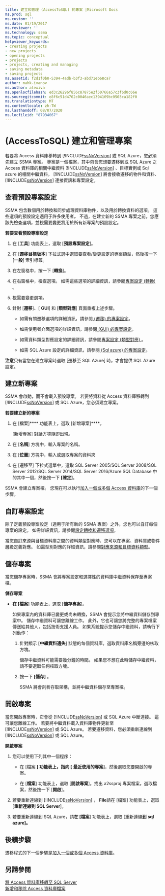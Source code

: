 ```yaml
---
title: 建立和管理 (AccessToSQL) 的專案 |Microsoft Docs
ms.prod: sql
ms.custom: ''
ms.date: 01/19/2017
ms.reviewer: ''
ms.technology: ssma
ms.topic: conceptual
helpviewer_keywords:
- creating projects
- new projects
- opening projects
- projects
- projects, creating and managing
- saving metadata
- saving projects
ms.assetid: f2d1f0b0-5394-4adb-b3f3-abd71eb68ca7
author: nahk-ivanov
ms.author: alexiva
ms.openlocfilehash: ed3c26296f856c87875e2f50766a57c3f6d0c66e
ms.sourcegitcommit: e8f6c51d4702c0046aec1394109bc0503ca182f0
ms.translationtype: MT
ms.contentlocale: zh-TW
ms.lasthandoff: 08/07/2020
ms.locfileid: "87934067"
---
```

# <a name="creating-and-managing-projects-accesstosql"></a> (AccessToSQL) 建立和管理專案
若要將 Access 資料庫移轉到 [!INCLUDE[ssNoVersion](../../includes/ssnoversion-md.md)] 或 SQL Azure，您必須先建立 SSMA 專案。 專案是一個檔案，其中包含您想要遷移到或 SQL Azure 之 Access 資料庫的相關中繼資料 [!INCLUDE[ssNoVersion](../../includes/ssnoversion-md.md)] 、目標實例或 Sql azure 的相關中繼資料， [!INCLUDE[ssNoVersion](../../includes/ssnoversion-md.md)] 將會接收遷移的物件和資料、 [!INCLUDE[ssNoVersion](../../includes/ssnoversion-md.md)] 連接資訊和專案設定。  
  
## <a name="reviewing-default-project-settings"></a>查看預設專案設定  
SSMA 包含數個用於轉換和同步處理資料庫物件，以及用於轉換資料的選項。 這些選項的預設設定適用于許多使用者。 不過，在建立新的 SSMA 專案之前，您應該先檢查選項，並視需要變更將用於所有新專案的預設設定。  
  
**若要查看預設專案設定**  
  
1.  在 [**工具**] 功能表上，選取 [**預設專案設定**]。  
  
2.  在 [**遷移目標版本**] 下拉式選中選取要查看/變更設定的專案類型，然後按一下 **[一般**] 索引標籤。  
  
3.  在左窗格中，按一下 [**轉換**]。  
  
4.  在右窗格中，檢查選項。 如需這些選項的詳細資訊，請參閱[專案設定 (轉換) ](https://msdn.microsoft.com/bcebc635-c638-4ddb-924c-b9ccfef86388)。  
  
5.  視需要變更選項。  
  
6.  針對 [**遷移**]、[ **GUI**] 和 [**類型對應**] 頁面重複上述步驟。  
  
    -   如需有關遷移選項的詳細資訊，請參閱[ (遷移) 的專案設定](https://msdn.microsoft.com/4caebc9c-8680-4b99-a8fa-89c43161c95d)。  
  
    -   如需使用者介面選項的詳細資訊，請參閱[ (GUI) 的專案設定](https://msdn.microsoft.com/cf06baf1-8714-48a3-95dc-781f6ca53693)。  
  
    -   如需資料類型對應設定的詳細資訊，請參閱[專案設定 (類型對應) ](https://msdn.microsoft.com/b87b9683-abed-4677-8c50-18bdba704655)。  
  
    -   如需 SQL Azure 設定的詳細資訊，請參閱[ (Sql azure) 的專案設定](https://msdn.microsoft.com/bbb8a204-d0e4-4f0b-9709-271feb1f136e)。  
  
**注意**只有當您在建立專案時選取 [遷移至 SQL Azure] 時，才會提供 SQL Azure 設定。  
  
## <a name="creating-new-projects"></a>建立新專案  
SSMA 會啟動，而不會載入預設專案。 若要將資料從 Access 資料庫移轉到 [!INCLUDE[ssNoVersion](../../includes/ssnoversion-md.md)] 或 SQL Azure，您必須建立專案。  
  
**若要建立新的專案**  
  
1.  在 [檔案]**** 功能表上，選取 [新增專案]****。  
  
    [新增專案]  對話方塊隨即出現。  
  
2.  在 [**名稱**] 方塊中，輸入專案的名稱。  
  
3.  在 [**位置**] 方塊中，輸入或選取專案的資料夾  
  
4.  在 [遷移至] 下拉式選單中，選取 SQL Server 2005/SQL Server 2008/SQL Server 2012/SQL Server 2014/SQL Server 2016/Azure SQL Database 中的其中一個，然後按一下 **[確定]**。  
  
SSMA 會建立專案檔。 您現在可以執行[加入一個或多個 Access 資料庫](adding-and-removing-access-database-files-accesstosql.md)的下一個步驟。  
  
## <a name="customizing-project-settings"></a>自訂專案設定  
除了定義預設專案設定（適用于所有新的 SSMA 專案）之外，您也可以自訂每個專案的設定。 如需詳細資訊，請參閱[設定轉換和遷移選項](setting-conversion-and-migration-options-accesstosql.md)。  
  
當您自訂來源與目標資料庫之間的資料類型對應時，您可以在專案、資料庫或物件層級定義對應。 如需型別對應的詳細資訊，請參閱[對應來源和目標資料類型](mapping-source-and-target-data-types-accesstosql.md)。  
  
## <a name="saving-projects"></a>儲存專案  
當您儲存專案時，SSMA 會將專案設定和選擇性的資料庫中繼資料保存至專案檔。  
  
**儲存專案**  
  
-   **在 [檔案**] 功能表上，選取 [**儲存專案**]。  
  
    如果專案內的資料庫已變更或尚未轉換，SSMA 會提示您將中繼資料儲存到專案中。 儲存中繼資料可讓您離線工作。 此外，它也可讓您將完整的專案檔案傳送給其他人，包括技術支援人員。 如果系統提示您儲存中繼資料，請執行下列動作：  
  
    1.  針對顯示 [**中繼資料遺失**] 狀態的每個資料庫，選取資料庫名稱旁邊的核取方塊。  
  
        儲存中繼資料可能需要幾分鐘的時間。 如果您不想在此時儲存中繼資料，請不要選取任何核取方塊。  
  
    2.  按一下 **[儲存]** 。  
  
        SSMA 將會剖析存取架構，並將中繼資料儲存至專案檔。  
  
## <a name="opening-projects"></a>開啟專案  
當您開啟專案時，它會從 [!INCLUDE[ssNoVersion](../../includes/ssnoversion-md.md)] 或 SQL Azure 中斷連接。 這可讓您離線工作。 若要將中繼資料載入資料庫物件更新至 [!INCLUDE[ssNoVersion](../../includes/ssnoversion-md.md)] 或 SQL Azure。 若要遷移資料，您必須重新連線到 [!INCLUDE[ssNoVersion](../../includes/ssnoversion-md.md)] 或 SQL Azure。  
  
**開啟專案**  
  
1.  您可以使用下列其中一個程序：  
  
    -   在 [檔案 **] 功能表上，指向 [** **最近使用的專案**]，然後選取您要開啟的專案。  
  
    -   在 [**檔案**] 功能表上，選取 [**開啟專案**]，找出 a2ssproj 專案檔案，選取檔案，然後按一下 [**開啟**]。  
  
2.  若要重新連線到 [!INCLUDE[ssNoVersion](../../includes/ssnoversion-md.md)] ， **File**請在 [檔案] 功能表上，選取 [**重新連線到 SQL Server**]。  
  
3.  若要重新連線到 SQL Azure，請**在 [檔案**] 功能表上，選取 [重新連線**到 sql azure]。**  
  
## <a name="next-step"></a>後續步驟  
遷移程式的下一個步驟是[加入一個或多個 Access 資料庫](adding-and-removing-access-database-files-accesstosql.md)。  
  
## <a name="see-also"></a>另請參閱  
[將 Access 資料庫移轉至 SQL Server](migrating-access-databases-to-sql-server-azure-sql-db-accesstosql.md)  
[新增和移除 Access 資料庫檔案](adding-and-removing-access-database-files-accesstosql.md)  
  

